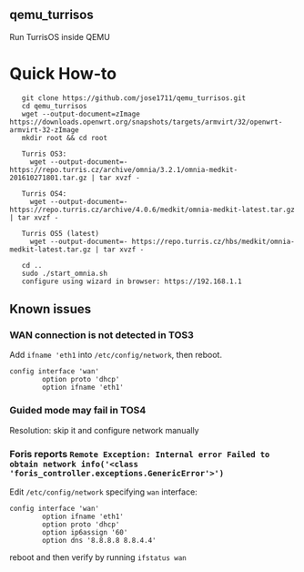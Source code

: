 ## qemu_turrisos
Run TurrisOS inside QEMU

# Quick How-to
```
   git clone https://github.com/jose1711/qemu_turrisos.git
   cd qemu_turrisos
   wget --output-document=zImage https://downloads.openwrt.org/snapshots/targets/armvirt/32/openwrt-armvirt-32-zImage
   mkdir root && cd root

   Turris OS3:
     wget --output-document=- https://repo.turris.cz/archive/omnia/3.2.1/omnia-medkit-201610271801.tar.gz | tar xvzf -

   Turris OS4:
     wget --output-document=- https://repo.turris.cz/archive/4.0.6/medkit/omnia-medkit-latest.tar.gz | tar xvzf -

   Turris OS5 (latest)
     wget --output-document=- https://repo.turris.cz/hbs/medkit/omnia-medkit-latest.tar.gz | tar xvzf -

   cd ..
   sudo ./start_omnia.sh
   configure using wizard in browser: https://192.168.1.1
```

## Known issues

### WAN connection is not detected in TOS3

Add `ifname 'eth1` into `/etc/config/network`, then reboot.

```
config interface 'wan'
        option proto 'dhcp'
        option ifname 'eth1'
```

### Guided mode may fail in TOS4

Resolution:
skip it and configure network manually

### Foris reports `Remote Exception: Internal error Failed to obtain network info('<class 'foris_controller.exceptions.GenericError'>')`

Edit `/etc/config/network` specifying `wan` interface:

```
config interface 'wan'
        option ifname 'eth1'
        option proto 'dhcp'
        option ip6assign '60'
        option dns '8.8.8.8 8.8.4.4'
```
reboot and then verify by running `ifstatus wan`
